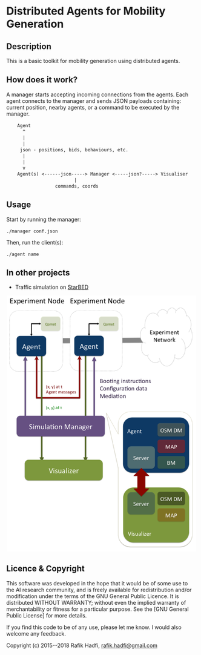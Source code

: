 

# Distributed Agents for Mobility Generation

## Description

This is a basic toolkit for mobility generation using distributed agents.

## How does it work?

A manager starts accepting incoming connections from the agents.
Each agent connects to the manager and sends JSON payloads containing: current position, nearby agents, or a command to be executed by the manager.


		Agent
		  ^
		  |
		  |
		 json - positions, bids, behaviours, etc.
		  | 
		  |
		  v
		Agent(s) <------json-----> Manager <-----json?-----> Visualiser
                             |
                      commands, coords



## Usage

Start by running the manager:

```
./manager conf.json
```

Then, run the client(s):

```
./agent name
```

## In other projects

- Traffic simulation on [StarBED](http://starbed.nict.go.jp/en/index.html) 

<p align="center">
	<img src="https://github.com/raviq/Agent_mobility/blob/master/arch.png" width="500">
</p>


## Licence & Copyright
This software was developed in the hope that it would be of some use to the AI research community, and is freely available for redistribution and/or modification under the terms of the GNU General Public Licence. It is distributed WITHOUT WARRANTY; without even the implied warranty of merchantability or fitness for a particular purpose. See the [GNU General Public License] for more details. 

If you find this code to be of any use, please let me know. I would also welcome any feedback.

Copyright (c) 2015--2018 Rafik Hadfi, rafik.hadfi@gmail.com
